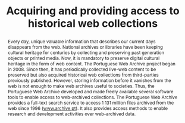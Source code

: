 ---
abstract: Every day, unique valuable information that describes our current days disappears
  from the web. National archives or libraries have been keeping cultural heritage
  for centuries by collecting and preserving past generation objects or printed media.
  Now, it is mandatory to preserve digital cultural heritage in the form of web content.
  The Portuguese Web Archive project began in 2008. Since then, it has periodically
  collected  live-web content to be preserved but also acquired historical web collections
  from third-parties previously published.  However, storing information before it
  vanishes from the web is not enough to make web archives useful to societies. Thus,
  the Portuguese Web Archive developed and made freely available several software
  tools to enable access to web-archived collections. The Portuguese Web Archive provides
  a full-text search service to access 1 131 million files archived from the web since
  1996 (www.archive.pt). It also provides access methods to enable research and development
  activities over web-archived data.
creators:
- Cruz, David
- Costa, Miguel
- Gomes, Daniel
- Miranda, João
- Fontes, Simão
date: null
document_url: https://services.phaidra.univie.ac.at/api/object/o:377375/download
grand_parent: iPRES
institutions: []
keywords:
- web archiving
- digital preservation
- portuguese web archive
- lisbon
landing_page_url: https://phaidra.univie.ac.at/o:377375
language: eng
layout: publication
license: CC BY-SA 2.0 AT
notes_url: null
parent: iPRES 2013
presentation_url: null
publication_type: paper
size: 272875
source_name: iPRES
title: Acquiring and providing access to historical web collections
year: 2013
---